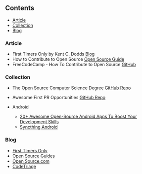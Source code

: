 ## Contents

* [Article](#article)
* [Collection](#collection)
* [Blog](#blog)

### Article

* First Timers Only by Kent C. Dodds [Blog](https://kentcdodds.com/blog/first-timers-only)
* How to Contribute to Open Source [Open Source Guide](https://opensource.guide/how-to-contribute/)
* FreeCodeCamp - How To Contribute to Open Source [GitHub](https://github.com/freeCodeCamp/how-to-contribute-to-open-source)

### Collection
* The Open Source Computer Science Degree [GitHub Repo](https://github.com/ForrestKnight/open-source-cs)
* Awesome First PR Opportunities [GitHub Repo](https://github.com/MunGell/awesome-for-beginners)
* Android

  * [20+ Awesome Open-Source Android Apps To Boost Your Development Skills](https://blog.aritraroy.in/20-awesome-open-source-android-apps-to-boost-your-development-skills-b62832cf0fa4)
  * [Syncthing Android](https://github.com/syncthing/syncthing-android/blob/master/CONTRIBUTING.md)


### Blog
* [First Timers Only](https://www.firsttimersonly.com/)
* [Open Source Guides](https://opensource.guide/)
* [Open Source.com](https://opensource.com/)
* [CodeTriage](https://www.codetriage.com/)
